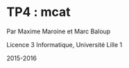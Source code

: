 TP4 : mcat
=====


Par Maxime Maroine et Marc Baloup

Licence 3 Informatique, Université Lille 1

2015-2016



